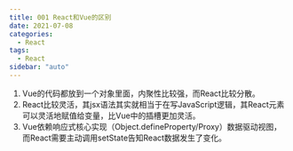 ```yaml
---
title: 001 React和Vue的区别
date: 2021-07-08
categories:
  - React
tags:
  - React
sidebar: "auto"
---
```


1. Vue的代码都放到一个对象里面，内聚性比较强，而React比较分散。
2. React比较灵活，其jsx语法其实就相当于在写JavaScript逻辑，其React元素可以灵活地赋值给变量，比Vue中的插槽更加灵活。
3. Vue依赖响应式核心实现（Object.defineProperty/Proxy）数据驱动视图，而React需要主动调用setState告知React数据发生了变化。